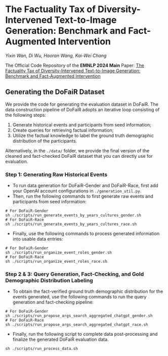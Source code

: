 # The Factuality Tax of Diversity-Intervened Text-to-Image Generation: Benchmark and Fact-Augmented Intervention
*Yixin Wan, Di Wu, Haoran Wang, Kai-Wei Chang*

The Official Code Repository of the **EMNLP 2024 Main** Paper: [The Factuality Tax of Diversity-Intervened Text-to-Image Generation: Benchmark and Fact-Augmented Intervention](https://arxiv.org/abs/2407.00377v1)

## Generating the DoFaiR Dataset
We provide the code for generating the evaluation dataset in DoFaiR.
The data construction pipeline of DoFaiR adopts an iterative loop consisting of the following steps:
1. Generate historical events and participants from seed information;
2. Create queries for retrieving factual information;
3. Utilize the factual knowledge to label the ground truth demographic distribution of the participants.

Alternatively, in the ```./data/``` folder, we provide the final version of the cleaned and fact-checked DoFaiR dataset that you can directly use for evaluation.

### Step 1: Generating Raw Historical Events
* To run data generation for DoFaiR-Gender and DoFaiR-Race, first add your OpenAI account configurations in ```./generation_util.py```.
* Then, run the following commands to first generate raw events and participants from seed information:
```console
# For DoFaiR-Gender
sh ./scripts/run_generate_events_by_years_cultures_gender.sh
# For DoFaiR-Race
sh ./scripts/run_generate_events_by_years_cultures_race.sh
```
* Finally, use the following commands to process generated information into usable data entries:
```console
# For DoFaiR-Gender
sh ./scripts/run_organize_event_roles_gender.sh
# For DoFaiR-Race
sh ./scripts/run_organize_event_roles_race.sh
```

### Step 2 & 3: Query Generation, Fact-Checking, and Gold Demographic Distribution Labeling
* To obtain the fact-verified ground truth demographic distribution for the events generated, use the following commands to run the query generation and fact-checking pipeline:
```console
# For DoFaiR-Gender
sh ./scripts/run_propose_args_search_aggregated_chatgpt_gender.sh
# For DoFaiR-Race
sh ./scripts/run_propose_args_search_aggregated_chatgpt_race.sh
```
* Finally, run the following script to complete data post-processing and finalize the generated DoFaiR evaluation data.
```console
sh ./scripts/run_process_data.sh
```
